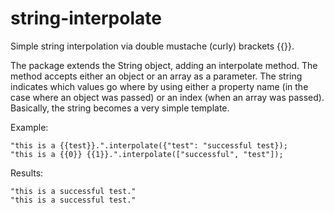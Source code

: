 string-interpolate
==================

Simple string interpolation via double mustache (curly) brackets {{}}.

The package extends the String object, adding an interpolate method. The method accepts either an object or an array as a parameter. The string indicates which values go where by using either a property name (in the case where an object was passed) or an index (when an array was passed).  Basically, the string becomes a very simple template.

Example: 


    "this is a {{test}}.".interpolate({"test": "successful test});
    "this is a {{0}} {{1}}.".interpolate(["successful", "test"]);


Results:

    "this is a successful test."
    "this is a successful test."